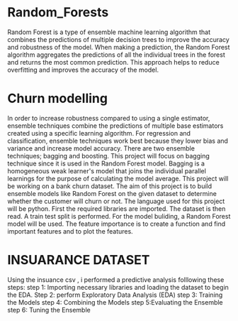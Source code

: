 # Random_Forests
Random Forest is a type of ensemble machine learning algorithm that combines the predictions of multiple decision trees to improve the accuracy and robustness of the model. 
When making a prediction, the Random Forest algorithm aggregates the predictions of all the individual trees in the forest and returns the most common prediction. This approach helps to reduce overfitting and improves the accuracy of the model.
# Churn modelling
In order to increase robustness compared to using a single estimator, ensemble techniques combine the predictions of multiple base estimators created using a specific learning algorithm. For regression and classification, ensemble techniques work best because they lower bias and variance and increase model accuracy. There are two ensemble techniques; bagging and boosting. This project will focus on bagging technique since it is used in the Random Forest model. Bagging is a homogeneous weak learner's model that joins the individual parallel learnings for the purpose of calculating the model average. This project will be working on a bank churn dataset. The aim of this project is to build ensemble models like Random Forest on the given dataset to determine whether the customer will churn or not. The language used for this project will be python. First the required libraries are imported. The dataset is then read. A train test split is performed. For the model buliding, a Random Forest model will be used. The feature importance is to create a function and find important features and to plot the features.
# INSUARANCE DATASET
Using the insuance csv , i performed a predictive analysis folllowing these steps:
step 1: Importing necessary libraries and loading the dataset to begin the EDA.
Step 2: perform Exploratory Data Analysis (EDA)
step 3: Training the Models
step 4: Combining the Models
step 5:Evaluating the Ensemble
step 6: Tuning the Ensemble
